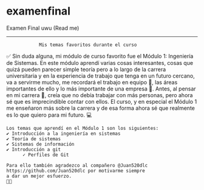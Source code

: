 # examenfinal
Examen Final uwu                                                    (Read me)
_____________________________________________________________________________
              
                Mis temas favoritos durante el curso
                
✅ Sin duda alguna, mi módulo de curso favorito fue el Módulo 1: Ingeniería
    de Sistemas. 
    En este módulo aprendí varias cosas interesantes, cosas que quizá pueden
    parecer simple teoría pero a lo largo de la carrera universitaria y en 
    la experiencia de trabajo que tenga en un futuro cercano, va a servirme 
    mucho, me recordará el trabajo en equipo 🤝, las áreas importantes de 
    ello y lo más importante de una empresa 🏢.
    Antes, al pensar en mi carrera 🤔, creía que no debía trabajar con más 
    personas, pero ahora sé que es imprecindible contar con ellos.
    El curso, y en especial el Módulo 1 me enseñaron más sobre la carrera y
    de esa forma ahora sé que realmente es lo que quiero para mi futuro. 💻
    
    Los temas que aprendí en el Módulo 1 son los siguientes: 
    ✔️ Introducción a la ingeniería en sistemas
    ✔️ Teoría de sistemas
    ✔️ Sistemas de información
    ✔️ Introducción a git
          ✓ Perfiles de Git    
    
    Para ello también agradezco al compañero @Juan520dlc https://github.com/Juan520dlc por motivarme siempre
    a dar un mejor esfuerzo.
    👩‍💻
   
    
    

    
